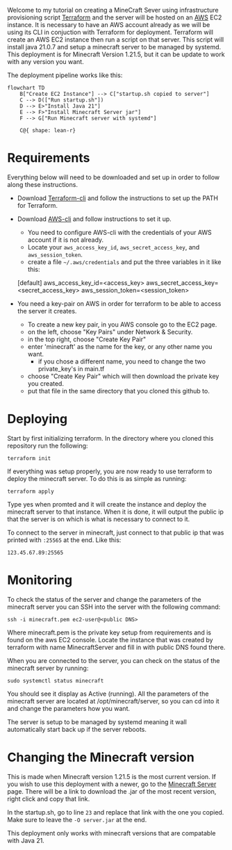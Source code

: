 Welcome to my tutorial on creating a MineCraft Sever using infrastructure provisioning script [Terraform](https://developer.hashicorp.com/terraform/tutorials/aws-get-started) and the server will be hosted on an [AWS](https://aws.amazon.com/) EC2 instance. It is necessary to have an AWS account already as we will be using its CLI in conjuction with Terraform for deployment. Terraform will create an AWS EC2 instance then run a script on that server. This script will install java 21.0.7 and setup a minecraft server to be managed by systemd. This deployment is for Minecraft Version 1.21.5, but it can be update to work with any version you want.

The deployment pipeline works like this:

```mermaid
flowchart TD
    B["Create EC2 Instance"] --> C["startup.sh copied to server"]
    C --> D(["Run startup.sh"])
    D --> E>"Install Java 21"]
    E --> F>"Install Minecraft Server jar"]
    F --> G["Run Minecraft server with systemd"]

    C@{ shape: lean-r}
```

# Requirements
Everything below will need to be downloaded and set up in order to follow along these instructions.
- Download [Terraform-cli](https://developer.hashicorp.com/terraform/tutorials/aws-get-started/install-cli) and follow the instructions to set up the PATH for Terraform.
- Download [AWS-cli](https://docs.aws.amazon.com/cli/latest/userguide/getting-started-install.html) and follow instructions to set it up.
    - You need to configure AWS-cli with the credentials of your AWS account if it is not already.
    - Locate your `aws_access_key_id`, `aws_secret_access_key`, and `aws_session_token`. 
    - create a file `~/.aws/credentials` and put the three variables in it like this:

    [default]
    aws_access_key_id=<access_key>
    aws_secret_access_key=<secret_access_key>
    aws_session_token=<session_token>

- You need a key-pair on AWS in order for terraform to be able to access the server it creates.
    - To create a new key pair, in you AWS console go to the EC2 page.
    - on the left, choose "Key Pairs" under Network & Security.
    - in the top right, choose "Create Key Pair"
    - enter 'minecraft' as the name for the key, or any other name you want.
        - if you chose a different name, you need to change the two private_key's in main.tf
    - choose "Create Key Pair" which will then download the private key you created.
    - put that file in the same directory that you cloned this github to.

# Deploying
Start by first initializing terraform.
In the directory where you cloned this repository run the following:

    terraform init

If everything was setup properly, you are now ready to use terraform to deploy the minecraft server. To do this is as simple as running:

    terraform apply

Type yes when promted and it will create the instance and deploy the minecraft server to that instance. When it is done, it will output the public ip that the server is on which is what is necessary to connect to it.

To connect to the server in minecraft, just connect to that public ip that was printed with `:25565` at the end. Like this:

    123.45.67.89:25565

# Monitoring
To check the status of the server and change the parameters of the minecraft server you can SSH into the server with the following command:

    ssh -i minecraft.pem ec2-user@<public DNS>

Where minecraft.pem is the private key setup from requirements and <public DNS> is found on the aws EC2 console. Locate the instance that was created by terraform with name MinecraftServer and fill in <public DNS> with public DNS found there.

When you are connected to the server, you can check on the status of the minecraft server by running:

    sudo systemctl status minecraft

You should see it display as Active (running). All the parameters of the minecraft server are located at /opt/minecraft/server, so you can cd into it and change the parameters how you want.

The server is setup to be managed by systemd meaning it wall automatically start back up if the server reboots.

# Changing the Minecraft version
This is made when Minecraft version 1.21.5 is the most current version. If you wish to use this deployment with a newer, go to the [Minecraft Server](https://www.minecraft.net/en-us/download/server) page. There will be a link to download the .jar of the most recent version, right click and copy that link.

In the startup.sh, go to line `23` and replace that link with the one you copied. Make sure to leave the `-O server.jar` at the end.

This deployment only works with minecraft versions that are compatable with Java 21.